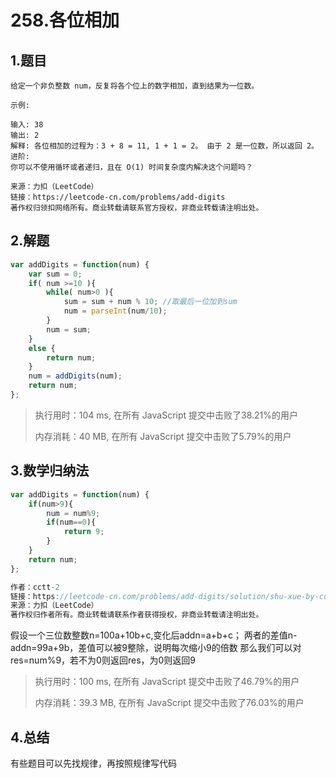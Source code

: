 # 258.各位相加

## 1.题目

```
给定一个非负整数 num，反复将各个位上的数字相加，直到结果为一位数。

示例:

输入: 38
输出: 2 
解释: 各位相加的过程为：3 + 8 = 11, 1 + 1 = 2。 由于 2 是一位数，所以返回 2。
进阶:
你可以不使用循环或者递归，且在 O(1) 时间复杂度内解决这个问题吗？

来源：力扣（LeetCode）
链接：https://leetcode-cn.com/problems/add-digits
著作权归领扣网络所有。商业转载请联系官方授权，非商业转载请注明出处。
```



## 2.解题

```javascript
var addDigits = function(num) {
    var sum = 0;
    if( num >=10 ){
        while( num>0 ){
            sum = sum + num % 10; //取最后一位加到sum
            num = parseInt(num/10);
        }
        num = sum;
    }
    else {
        return num;
    }
    num = addDigits(num);
    return num;
};
```

> 执行用时：104 ms, 在所有 JavaScript 提交中击败了38.21%的用户
>
> 内存消耗：40 MB, 在所有 JavaScript 提交中击败了5.79%的用户





## 3.数学归纳法

```javascript
var addDigits = function(num) {
    if(num>9){
        num = num%9;
        if(num==0){
            return 9;
        }
    }
    return num;
};

作者：cctt-2
链接：https://leetcode-cn.com/problems/add-digits/solution/shu-xue-by-cctt-2/
来源：力扣（LeetCode）
著作权归作者所有。商业转载请联系作者获得授权，非商业转载请注明出处。
```

假设一个三位数整数n=100a+10b+c,变化后addn=a+b+c；
两者的差值n-addn=99a+9b，差值可以被9整除，说明每次缩小9的倍数
那么我们可以对res=num%9，若不为0则返回res，为0则返回9



> 执行用时：100 ms, 在所有 JavaScript 提交中击败了46.79%的用户
>
> 内存消耗：39.3 MB, 在所有 JavaScript 提交中击败了76.03%的用户





## 4.总结

有些题目可以先找规律，再按照规律写代码